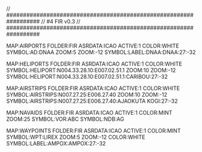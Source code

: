 // ##################################################################
//                 #4 FIR v0.3
// ##################################################################

MAP:AIRPORTS
FOLDER:FIR
ASRDATA:ICAO
ACTIVE:1
COLOR:WHITE
SYMBOL:AD:DNAA
ZOOM:5
ZOOM:-12
SYMBOL:LABEL:DNAA:DNAA:27:-32

MAP:HELIPORTS
FOLDER:FIR
ASRDATA:ICAO
ACTIVE:1
COLOR:WHITE
SYMBOL:HELIPORT:N004.33.28.10:E007.02.51.1
ZOOM:10
ZOOM:-12
SYMBOL:HELIPORT:N004.33.28.10:E007.02.51.1:CARIBOU:27:-32

MAP:AIRSTRIPS
FOLDER:FIR
ASRDATA:ICAO
ACTIVE:1
COLOR:WHITE
SYMBOL:AIRSTRIPS:N007.27.25:E006.27.40
ZOOM:10
ZOOM:-12
SYMBOL:AIRSTRIPS:N007.27.25:E006.27.40:AJAOKUTA KOGI:27:-32

MAP:NAVAIDS
FOLDER:FIR
ASRDATA:ICAO
ACTIVE:1
COLOR:MINT
ZOOM:25
SYMBOL:VOR:ABC
SYMBOL:NDB:AG

MAP:WAYPOINTS
FOLDER:FIR
ASRDATA:ICAO
ACTIVE:1
COLOR:MINT
SYMBOL:WPT:LIREX
ZOOM:5
ZOOM:-12
COLOR:WHITE
SYMBOL:LABEL:AMPOX:AMPOX:27:-32
